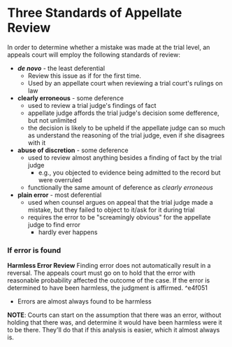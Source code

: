 # Three Standards of Appellate Review
In order to determine whether a mistake was made at the trial level, an appeals court will employ the following standards of review:
* ***de novo*** - the least deferential
	* Review this issue as if for the first time.
	* Used by an appellate court when reviewing a trial court's rulings on law
* **clearly erroneous** - some deference
	* used to review a trial judge's findings of fact
	* appellate judge affords the trial judge's decision some defference, but not unlimited
	* the decision is likely to be upheld if the appellate judge can so much as understand the reasoning of the trial judge, even if she disagrees with it
* **abuse of discretion** - some deference
	* used to review almost anything besides a finding of fact by the trial judge
		* e.g., you objected to evidence being admitted to the record but were overruled
	* functionally the same amount of deference as *clearly erroneous*
* **plain error** - most deferential
	* used when counsel argues on appeal that the trial judge made a mistake, but they failed to object to it/ask for it during trial
	* requires the error to be "screamingly obvious" for the appellate judge to find error
		* hardly ever happens

### If error is found
**Harmless Error Review**
Finding error does not automatically result in a reversal. The appeals court must go on to hold that the error with reasonable probability affected the outcome of the case. If the error is determined to have been harmless, the judgment is affirmed. ^e4f051
* Errors are almost always found to be harmless

**NOTE**: Courts can start on the assumption that there was an error, without holding that there was, and determine it would have been harmless were it to be there. They'll do that if this analysis is easier, which it almost always is.
